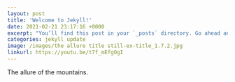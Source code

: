 ```yaml
---
layout: post
title: 'Welcome to Jekyll!'
date: 2021-02-21 23:17:16 +0000
excerpt: "You’ll find this post in your `_posts` directory. Go ahead and edit it and re-build the site to see your changes. You can rebuild the site in many different ways, but the most common way is to run `jekyll serve`, which launches a web server and auto-regenerates your site when a file is updated."
categories: jekyll update
image: /images/the allure title still-ex-title_1.7.2.jpg
linkurl: https://youtu.be/t7f_mEfgOgI
---
```


The allure of the mountains.
